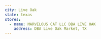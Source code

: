 ```yaml
---
city: Live Oak
state: texas
stores:
  - name: MARVELOUS CAT LLC DBA LIVE OAK
    address: DBA Live Oak Market, TX
---
```

